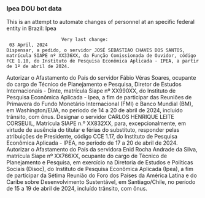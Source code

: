  ### Ipea DOU bot data
 This is an attempt to automate changes of personnel at an specific federal entity in Brazil: Ipea
 
                        Very last change: 
 	 03 April, 2024
	Dispensar, a pedido, o servidor JOSÉ SEBASTIAO CHAVES DOS SANTOS, matrícula SIAPE nº XX336XX, da Função Comissionada de Ouvidor, código FCE 1.10, do Instituto de Pesquisa Econômica Aplicada - IPEA, a partir de 1º de abril de 2024.
Autorizar o Afastamento do País do servidor Fábio Véras Soares, ocupante do cargo de Técnico de Planejamento e Pesquisa, Diretor de Estudos Internacionais - Dinte, matrícula Siape nº XX990XX, do Instituto de Pesquisa Econômica Aplicada - Ipea, a fim de participar das Reuniões de Primavera do Fundo Monetário Internacional (FMI) e Banco Mundial (BM), em Washington/EUA, no período de 14 a 20 de abril de 2024, incluído trânsito, com ônus.
Designar o servidor CARLOS HENRIQUE LEITE CORSEUIL, Matrícula SIAPE n.º XX832XX, para, excepcionalmente, em virtude de ausência do titular e férias do substituto, responder pelas atribuições de Presidente, código CCE 1.17, do Instituto de Pesquisa Econômica Aplicada - IPEA, no período de 17 a 20 de abril de 2024.
Autorizar o Afastamento do País da servidora Enid Rocha Andrade da Silva, matrícula Siape nº XX766XX, ocupante do cargo de Técnico de Planejamento e Pesquisa, em exercício na Diretoria de Estudos e Políticas Sociais (Disoc), do Instituto de Pesquisa Econômica Aplicada (Ipea), a fim de participar da Sétima Reunião do Foro dos Países da América Latina e do Caribe sobre Desenvolvimento Sustentável, em Santiago/Chile, no período de 15 a 19 de abril de 2024, incluído trânsito, com ônus.
